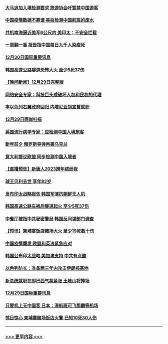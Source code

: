 #### [大马追加入境检测要求 旅游协会吁暂禁中国游客](../pages/prog202/a103610632.md?t=12302143) 
#### [中国疫情数据不靠谱 美拟检测中国航班的废水](../pages/prog202/a103610629.md?t=12302143) 
#### [共机南海逼近美军6公尺内 美印太：不安全拦截](../pages/prog202/a103610637.md?t=12302143) 
#### [一周翻一番 报告指中国每日九千人染疫死](../pages/prog202/a103610625.md?t=12302143) 
#### [12月30日国际重要讯息](../pages/prog202/a103610634.md?t=12302143) 
#### [韩国高速公路隧道恐怖大火 至少5死37伤](../pages/prog202/a103610329.md?t=12302143) 
#### [【晚间新闻】12月29日完整版](../pages/prog202/a103610315.md?t=12302143) 
#### [网络安全专家：科技巨头成破坏人权和民权的代理](../pages/prog202/a103610338.md?t=12302143) 
#### [率以色列右翼政府回归 内塔尼亚胡宣誓就职](../pages/prog202/a103610225.md?t=12302143) 
#### [12月29日两岸扫描](../pages/prog202/a103610230.md?t=12302143) 
#### [英国流行病学专家：应检测中国入境旅客](../pages/prog202/a103610221.md?t=12302143) 
#### [新年前夕 俄罗斯导弹再袭乌克兰](../pages/prog202/a103610227.md?t=12302143) 
#### [意大利提议欧盟 同步检测中国入境者](../pages/prog202/a103610219.md?t=12302143) 
#### [【直播预告】新唐人2023跨年缤纷夜](../pages/prog202/a103610207.md?t=12302143) 
#### [球王贝利去世 享年82岁](../pages/prog202/a103610084.md?t=12302143) 
#### [发布印太战略报告 韩国军演抗朝鲜无人机](../pages/prog202/a103609992.md?t=12302143) 
#### [韩国高速公路车祸后隧道起火 至少5死37伤](../pages/prog202/a103609987.md?t=12302143) 
#### [中餐厅被指中共秘密警局 韩国反间谍部门调查](../pages/prog202/a103609994.md?t=12302143) 
#### [【短讯】柬埔寨饭店赌场大火 至少19死数十伤](../pages/prog202/a103609998.md?t=12302143) 
#### [中国疫情爆发 欧盟和英法紧急应对](../pages/prog202/a103609903.md?t=12302143) 
#### [韩国公布印太战略 美加澳支持 中共有点酸](../pages/prog202/a103609686.md?t=12302143) 
#### [以色列防长：准备两三年内攻击伊朗核基地](../pages/prog202/a103609691.md?t=12302143) 
#### [新总统就职在即巴西气氛紧张 王岐山将捧场](../pages/prog202/a103609678.md?t=12302143) 
#### [12月29日国际重要讯息](../pages/prog202/a103609701.md?t=12302143) 
#### [只要机上无中国客 日本：港航班可飞那霸等机场](../pages/prog202/a103609603.md?t=12302143) 
#### [怵目惊心 柬埔寨赌场饭店火警 已知10死30人伤](../pages/prog202/a103609529.md?t=12302143) 

----
#### [ >>> 更早内容 <<< ](../indexes/prog202-earlier.md)
